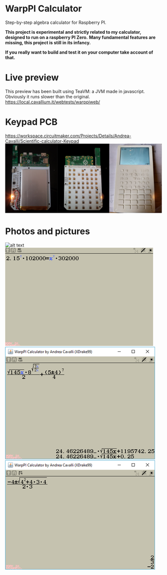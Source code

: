 # WarpPI Calculator
Step-by-step algebra calculator for Raspberry PI.

**This project is experimental and strictly related to my calculator, designed to run on a raspberry PI Zero.**
**Many fundamental features are missing, this project is still in its infancy.**<br>

**If you really want to build and test it on your computer take account of that.**

# Live preview
This preview has been built using TeaVM: a JVM made in javascript.
Obviously it runs slower than the original.
https://local.cavallium.it/webtests/warppiweb/

# Keypad PCB
https://workspace.circuitmaker.com/Projects/Details/Andrea-Cavalli/Scientific-calculator-Keypad
![alt text](https://raw.githubusercontent.com/Cavallium/WarpPI/master/core/src/main/resources/keypad-preview.jpg "Pictures")

# Photos and pictures
![alt text](https://raw.githubusercontent.com/Cavallium/WarpPI/master/core/src/main/resources/algebra_input.gif "Algebra input screen")
![alt text](https://raw.githubusercontent.com/Cavallium/WarpPI/master/core/src/main/resources/algebra%20variable%20type.gif "Algebra variable type menu")
![alt text](https://raw.githubusercontent.com/Cavallium/WarpPI/master/core/src/main/resources/decimal.png "Example expression")
![alt text](https://raw.githubusercontent.com/Cavallium/WarpPI/master/core/src/main/resources/algebra.png "Simplification of an expression")
